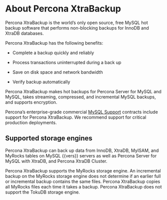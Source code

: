 # About Percona XtraBackup

Percona XtraBackup is the world’s only open source, free MySQL hot backup
software that performs non-blocking backups for InnoDB and XtraDB
databases. 

Percona XtraBackup has the following benefits:

* Complete a backup quickly and reliably

* Process transactions uninterrupted during a back up

* Save on disk space and network bandwidth

* Verify backup automatically

Percona XtraBackup makes hot backups for Percona Server for MySQL and MySQL, takes streaming, compressed, and incremental MySQL backups, and supports encryption.

Percona’s enterprise-grade commercial [MySQL Support] contracts include support for Percona XtraBackup. We recommend support for critical production deployments.

## Supported storage engines

Percona XtraBackup can back up data from InnoDB, XtraDB,
MyISAM, and MyRocks tables on MySQL {{vers}} servers as well as Percona Server for MySQL
with XtraDB, and Percona XtraDB Cluster.

Percona XtraBackup supports the MyRocks storage engine. An incremental backup on the MyRocks storage engine does not determine if an earlier full or incremental backup contains the same files. Percona XtraBackup copies all MyRocks files each time it takes a backup. Percona XtraBackup does not support the TokuDB storage engine.

[MySQL Support]: http://www.percona.com/mysql-support/


